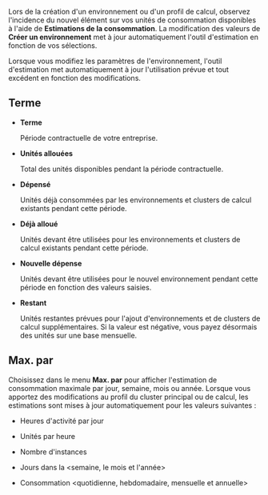 Lors de la création d'un environnement ou d'un profil de calcul, observez l'incidence du nouvel élément sur vos unités de consommation disponibles à l'aide de **Estimations de la consommation**. La modification des valeurs de **Créer un environnement** met à jour automatiquement l'outil d'estimation en fonction de vos sélections.

Lorsque vous modifiez les paramètres de l'environnement, l'outil d'estimation met automatiquement à jour l'utilisation prévue et tout excédent en fonction des modifications.

Terme
-----

-   **Terme**

    Période contractuelle de votre entreprise.

-   **Unités allouées**

    Total des unités disponibles pendant la période contractuelle.

-   **Dépensé**

    Unités déjà consommées par les environnements et clusters de calcul existants pendant cette période.

-   **Déjà alloué**

    Unités devant être utilisées pour les environnements et clusters de calcul existants pendant cette période.

-   **Nouvelle dépense**

    Unités devant être utilisées pour le nouvel environnement pendant cette période en fonction des valeurs saisies.

-   **Restant**

    Unités restantes prévues pour l'ajout d'environnements et de clusters de calcul supplémentaires. Si la valeur est négative, vous payez désormais des unités sur une base mensuelle.

Max. par
--------

Choisissez dans le menu **Max. par** pour afficher l'estimation de consommation maximale par jour, semaine, mois ou année. Lorsque vous apportez des modifications au profil du cluster principal ou de calcul, les estimations sont mises à jour automatiquement pour les valeurs suivantes :

-   Heures d'activité par jour

-   Unités par heure

-   Nombre d'instances

-   Jours dans la \<semaine, le mois et l'année\>

-   Consommation \<quotidienne, hebdomadaire, mensuelle et annuelle\>
